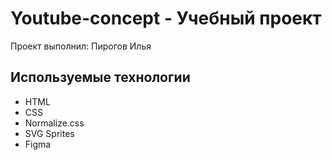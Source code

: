 # Youtube-concept - Учебный проект
Проект выполнил: Пирогов Илья

## Используемые технологии
 - HTML
 - CSS
 - Normalize.css
 - SVG Sprites
 - Figma
